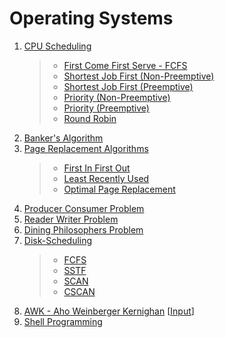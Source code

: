 # Operating Systems

1. [CPU Scheduling](./CPU-CPU-Scheduling)
   > - [First Come First Serve - FCFS](./CPU-Scheduling/fcfs.c)
   > - [Shortest Job First (Non-Preemptive)](./CPU-Scheduling/sjf-non-preemptive.c)
   > - [Shortest Job First (Preemptive)](./CPU-Scheduling/sjf-preemptive.c)
   > - [Priority (Non-Preemptive)](./CPU-Scheduling/priority-non-preemptive.c)
   > - [Priority (Preemptive)](./CPU-Scheduling/priority-preemptive.c)
   > - [Round Robin](./CPU-Scheduling/round-robin.c)
2. [Banker's Algorithm](./Bankers-Algorithm/bankers.c)
3. [Page Replacement Algorithms](./Page-Replacement/)
   > - [First In First Out](./Page-Replacement/fifo.c)
   > - [Least Recently Used](./Page-Replacement/lru.c)
   > - [Optimal Page Replacement](./Page-Replacement/opt.c)
4. [Producer Consumer Problem](./Producer-Consumer-Problem/producer_consumer.c)
5. [Reader Writer Problem](./Reader-Writer-Problem/reader-writer.c)
6. [Dining Philosophers Problem](./Dining-Philosophers-Problem/dining-philosopher.c)
7. [Disk-Scheduling](./Disk-Scheduling/)
   > - [FCFS](./Disk-Scheduling/fcfs.c)
   > - [SSTF](./Disk-Scheduling/sstf.c)
   > - [SCAN](./Disk-Scheduling/scan.c)
   > - [CSCAN](./Disk-Scheduling/cscan.c)
8. [AWK - Aho Weinberger Kernighan](./AWK-Programming/calculate-grade.awk) [[Input](./AWK-Programming/grades.txt)]
9. [Shell Programming](./Shell-Programming/switch_case.sh)
